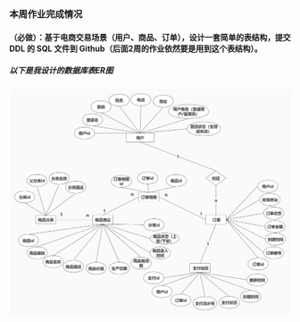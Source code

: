 ### 本周作业完成情况
#### （必做）：基于电商交易场景（用户、商品、订单），设计一套简单的表结构，提交DDL 的 SQL 文件到 Github（后面2周的作业依然要是用到这个表结构）。
##### 以下是我设计的数据库表ER图
![image](https://github.com/wenhui5628/JAVA-000/blob/main/Week_06/%E7%94%B5%E5%95%86%E4%BA%A4%E6%98%93%E5%9C%BA%E6%99%AF%E6%95%B0%E6%8D%AE%E5%BA%93%E8%AE%BE%E8%AE%A1.jpg)
